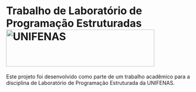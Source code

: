 # Trabalho de Laboratório de Programação Estruturadas<img src="IMAGES/UNIFENASLOGO.png" alt="UNIFENAS" width="400" height="100">
Este projeto foi desenvolvido como parte de um trabalho acadêmico para a disciplina de Laboratório de Programação Estruturada da UNIFENAS.
